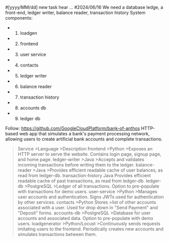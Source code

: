 #[yyyy/MM/dd] new task hear
...
#2024/06/16 We need a database ledge, a front-end, ledger writer, balance reader, transaction history
System components:
+ 1. loadgen 
+ 2. frontend
+ 3. user service 
+ 4. contacts
+ 5. ledger writer
+ 6. balance reader
+ 7. transaction history
+ 8. accounts db
+ 9. ledger db

Follow: https://github.com/GoogleCloudPlatform/bank-of-anthos
HTTP-based web app that simulates a bank's payment processing network, allowing users to create artificial bank accounts and complete transactions.
>Service	>Language	>Description
>frontend	>Python	>Exposes an HTTP server to serve the website. Contains login page, signup page, and home page.
>ledger-writer	>Java	>Accepts and validates incoming transactions before writing them to the ledger.
>balance-reader	>Java	>Provides efficient readable cache of user balances, as read from ledger-db.
transaction-history	Java	Provides efficient readable cache of past transactions, as read from ledger-db.
>ledger-db	>PostgreSQL	>Ledger of all transactions. Option to pre-populate with transactions for demo users.
>user-service	>Python	>Manages user accounts and authentication. Signs JWTs used for authentication by other services.
>contacts	>Python	Stores >list of other accounts associated with a user. Used for drop down in "Send Payment" and "Deposit" forms.
>accounts-db	>PostgreSQL	>Database for user accounts and associated data. Option to pre-populate with demo users.
>loadgenerator	>Python/Locust	>Continuously sends requests imitating users to the frontend. Periodically creates new accounts and simulates transactions between them.